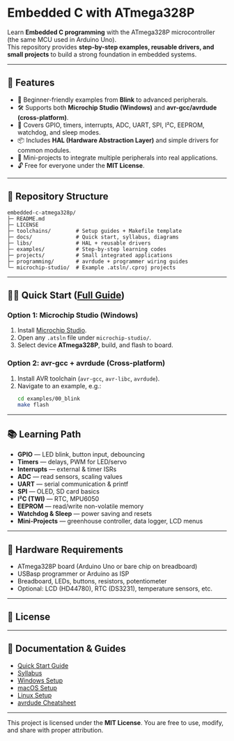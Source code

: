 # Embedded C with ATmega328P

Learn **Embedded C programming** with the ATmega328P microcontroller (the same MCU used in Arduino Uno).  
This repository provides **step-by-step examples, reusable drivers, and small projects** to build a strong foundation in embedded systems.

---

## 🚀 Features
- 📘 Beginner-friendly examples from **Blink** to advanced peripherals.  
- 🛠️ Supports both **Microchip Studio (Windows)** and **avr-gcc/avrdude (cross-platform)**.  
- 🔌 Covers GPIO, timers, interrupts, ADC, UART, SPI, I²C, EEPROM, watchdog, and sleep modes.  
- 📦 Includes **HAL (Hardware Abstraction Layer)** and simple drivers for common modules.  
- 🌱 Mini-projects to integrate multiple peripherals into real applications.  
- 🔓 Free for everyone under the **MIT License**.

---

## 📂 Repository Structure
```text
embedded-c-atmega328p/
├─ README.md
├─ LICENSE
├─ toolchains/        # Setup guides + Makefile template
├─ docs/              # Quick start, syllabus, diagrams
├─ libs/              # HAL + reusable drivers
├─ examples/          # Step-by-step learning codes
├─ projects/          # Small integrated applications
├─ programming/       # avrdude + programmer wiring guides
└─ microchip-studio/  # Example .atsln/.cproj projects
```


---

## 🧑‍💻 Quick Start ([Full Guide](docs/quick-start.md))

### Option 1: Microchip Studio (Windows)
1. Install [Microchip Studio](https://www.microchip.com/en-us/tools-resources/develop/microchip-studio).
2. Open any `.atsln` file under `microchip-studio/`.
3. Select device **ATmega328P**, build, and flash to board.

### Option 2: avr-gcc + avrdude (Cross-platform)
1. Install AVR toolchain (`avr-gcc`, `avr-libc`, `avrdude`).
2. Navigate to an example, e.g.:
   ```bash
   cd examples/00_blink
   make flash
   ```

---

## 📚 Learning Path

- **GPIO** — LED blink, button input, debouncing
- **Timers** — delays, PWM for LED/servo
- **Interrupts** — external & timer ISRs
- **ADC** — read sensors, scaling values
- **UART** — serial communication & printf
- **SPI** — OLED, SD card basics
- **I²C (TWI)** — RTC, MPU6050
- **EEPROM** — read/write non-volatile memory
- **Watchdog & Sleep** — power saving and resets
- **Mini-Projects** — greenhouse controller, data logger, LCD menus

---

## 🔧 Hardware Requirements

- ATmega328P board (Arduino Uno or bare chip on breadboard)
- USBasp programmer or Arduino as ISP
- Breadboard, LEDs, buttons, resistors, potentiometer
- Optional: LCD (HD44780), RTC (DS3231), temperature sensors, etc.

---

## 📜 License


---

## 📖 Documentation & Guides

- [Quick Start Guide](docs/quick-start.md)
- [Syllabus](docs/syllabus.md)
- [Windows Setup](toolchanins/windows-setup.md)
- [macOS Setup](toolchanins/macos-setup.md)
- [Linux Setup](toolchanins/linus-setup.md)
- [avrdude Cheatsheet](programming/avrdude-cheatsheet.md)

---

This project is licensed under the **MIT License**.
You are free to use, modify, and share with proper attribution.